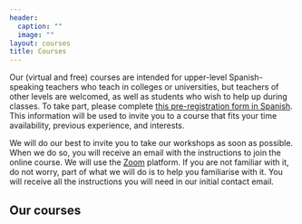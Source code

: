 ```yaml
---
header:
  caption: ""
  image: ""
layout: courses
title: Courses
---
```


Our (virtual and free) courses are intended for upper-level Spanish-speaking teachers who teach in colleges or universities, but teachers of other levels are welcomed, as well as students who wish to help up during classes. To take part, please complete [this pre-registration form in Spanish](https://docs.google.com/forms/d/e/1FAIpQLSddnptIAMdRgJYH0Vm6cNrk63x5f969Rd4pbuoGKmDgN02xFw/viewform?usp=send_form). This information will be used to invite you to a course that fits your time availability, previous experience, and interests. 

We will do our best to invite you to take our workshops as soon as possible. When we do so, you will receive an email with the instructions to join the online course. We will use the [Zoom](https://zoom.us/) platform. If you are not familiar with it, do not worry, part of what we will do is to help you familiarise with it. You will receive all the instructions you will need in our initial contact email.


## Our courses

